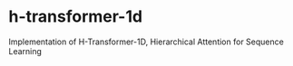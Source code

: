 # h-transformer-1d
Implementation of H-Transformer-1D, Hierarchical Attention for Sequence Learning
